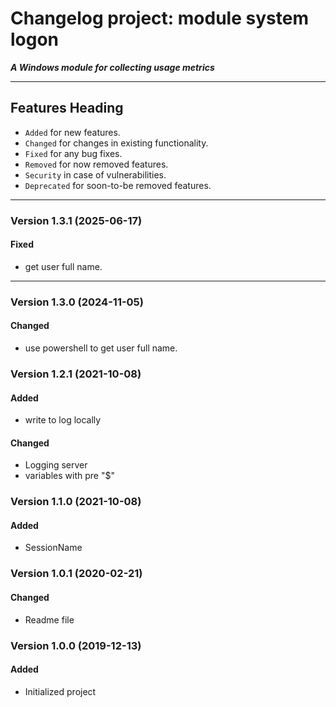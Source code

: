 # Changelog project: module system logon
***A Windows module for collecting usage metrics***

---

## Features Heading
- `Added` for new features.
- `Changed` for changes in existing functionality.
- `Fixed` for any bug fixes.
- `Removed` for now removed features.
- `Security` in case of vulnerabilities.
- `Deprecated` for soon-to-be removed features.

[//]: # (Copy paste pallette)
[//]: # (#### Added)
[//]: # (#### Changed)
[//]: # (#### Fixed)
[//]: # (#### Removed)
[//]: # (#### Security)
[//]: # (#### Deprecated)

---

### Version 1.3.1 (2025-06-17)
#### Fixed
- get user full name.

---

### Version 1.3.0 (2024-11-05)
#### Changed
- use powershell to get user full name.

### Version 1.2.1 (2021-10-08)
#### Added
- write to log locally

#### Changed
- Logging server
- variables with pre "$"


### Version 1.1.0 (2021-10-08)
#### Added
- SessionName

### Version 1.0.1 (2020-02-21)
#### Changed
- Readme file


### Version 1.0.0 (2019-12-13)
#### Added
- Initialized project
